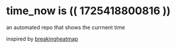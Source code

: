 # time_now is (( 1725418800816 ))

an automated repo that shows the currnent time

inspired by [breakingheatmap](https://github.com/breakingheatmap/breakingheatmap)